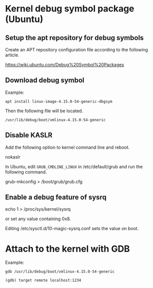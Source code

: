 # Kernel debug symbol package (Ubuntu)

## Setup the apt repository for debug symbols

Create an APT repository configuration file according to the following article.

https://wiki.ubuntu.com/Debug%20Symbol%20Packages


## Download debug symbol
Example:

    apt install linux-image-4.15.0-54-generic-dbgsym

Then the following file will be located.

    /usr/lib/debug/boot/vmlinux-4.15.0-54-generic


## Disable KASLR

Add the following option to kernel command line and reboot.

   nokaslr

In Ubuntu, edit `GRUB_CMDLINE_LINUX` in /etc/default/grub and run the following command.

   grub-mkconfig > /boot/grub/grub.cfg

## Enable a debug feature of sysrq

   echo 1 > /proc/sys/kernel/sysrq

or set any value containing 0x8.

Editing /etc/sysctl.d/10-magic-sysrq.conf sets the value on boot.


# Attach to the kernel with GDB

Example:

    gdb /usr/lib/debug/boot/vmlinux-4.15.0-54-generic

    (gdb) target remote localhost:1234

